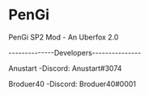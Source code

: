 # PenGi
PenGi SP2 Mod - An Uberfox 2.0 


--------------Developers---------------


Anustart 
-Discord: Anustart#3074


Broduer40
-Discord: Broduer40#0001
